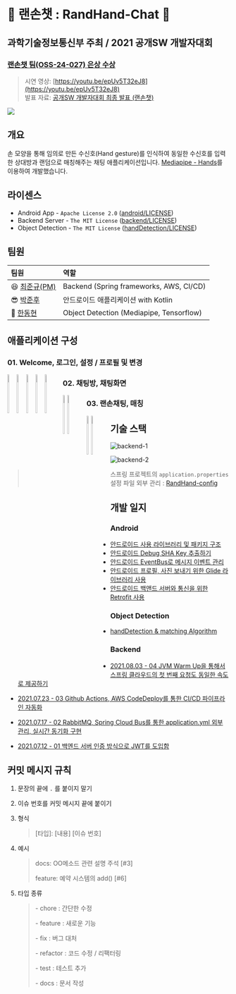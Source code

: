 # 👋 랜손챗 : RandHand-Chat 👋

## 과학기술정보통신부 주최 / 2021 공개SW 개발자대회

### [랜손챗 팀(OSS-24-027) 은상 수상](https://www.oss.kr/dev_competition_notice/show/eafbc679-e341-4d07-9dd3-8e28e5443358)

> 시연 영상: [https://youtu.be/epUv5T32eJ8](https://youtu.be/epUv5T32eJ8)   
> 발표 자료: [공개SW 개발자대회 최종 발표 (랜손챗)](./발표%20자료.pdf)

<img src = "https://user-images.githubusercontent.com/63226023/138600419-24779e81-9854-406b-ab8f-1980c9f15fac.gif">

## 개요

손 모양을 통해 임의로 만든 수신호(Hand gesture)를 인식하여 동일한 수신호를 입력한 상대방과 랜덤으로 매칭해주는 채팅 애플리케이션입니다. [Mediapipe - Hands](https://google.github.io/mediapipe/solutions/hands)를 이용하여 개발했습니다.

## 라이센스

* Android App - `Apache License 2.0` ([android/LICENSE](./android/LICENSE))
* Backend Server - `The MIT License` ([backend/LICENSE](./backend/LICENSE))
* Object Detection - `The MIT License` ([handDetection/LICENSE](./handDetection/LICENSE))

## 팀원

| 팀원                                          | 역할                                     |
| :-------------------------------------------- | :--------------------------------------- |
| 😆 [최준규(PM)](https://github.com/devwithpug) | Backend (Spring frameworks, AWS, CI/CD)  |
| 😎 [박준후](https://github.com/ppeper)         | 안드로이드 애플리케이션 with Kotlin      |
| 🤢 [한동현](https://github.com/DongHyun99)     | Object Detection (Mediapipe, Tensorflow) |

## 애플리케이션 구성

### 01. Welcome, 로그인, 설정 / 프로필 및 변경


<div style="float:left;margin:0 10px 10px 0" markdown="1">
<img src = "https://user-images.githubusercontent.com/63226023/138600469-7d45d40c-3a10-410c-934d-40882c4ae7f8.png" width="15%" height="15%">
<img src = "https://user-images.githubusercontent.com/63226023/138600472-883a25ff-95ef-44cd-92b7-b1db7a892c76.png" width="15%" height="15%">
<img src = "https://user-images.githubusercontent.com/63226023/138600479-0bb44c1b-aebb-4058-a079-00fbb2d07f99.png" width="15%" height="15%">
<img src = "https://user-images.githubusercontent.com/63226023/138600485-fa6f34db-f9bb-4cc4-9a15-3a4f83918993.png" width="15%" height="15%">
<img src = "https://user-images.githubusercontent.com/63226023/138600495-bbc052d6-1336-4248-a36d-12115c112218.png" width="15%" height="15%">
</div>

### 02. 채팅방, 채팅화면

<div style="float:left;margin:0 10px 10px 0" markdown="1">
<img src = "https://user-images.githubusercontent.com/63226023/138601544-87db375b-2b05-4c72-a63f-5ae4317c0b1c.png" width="15%" height="15%">
<img src = "https://user-images.githubusercontent.com/63226023/138601546-a324f71f-338b-4b9a-9dfe-233c47cec147.png" width="15%" height="15%">
</div>

### 03. 랜손채팅, 매칭
<div style="float:left;margin:0 10px 10px 0" markdown="1">
<img src = "https://user-images.githubusercontent.com/63226023/138600547-b62a8ecf-d5e1-479b-a767-ab537cb77991.jpg" width="15%" height="15%">
<img src = "https://user-images.githubusercontent.com/63226023/138600584-4fc54160-bace-42de-8086-32ac5efc1c12.gif" width="15%" height="15%">
</div>

## 기술 스택

![backend-1](https://user-images.githubusercontent.com/69145799/141271929-b9b246d8-8313-4647-99d4-85c8c2457f79.png)

![backend-2](https://user-images.githubusercontent.com/69145799/141271953-553adcf9-bb25-4445-8f73-f3e93246c42f.png)

> 스프링 프로젝트의 `application.properties` 설정 파일 외부 관리 : [RandHand-config](https://github.com/devwithpug/RandHand-config)

## 개발 일지

### Android

* [안드로이드 사용 라이브러리 및 패키지 구조](./android/안드로이드%20정리/README.md)
* [안드로이드 Debug SHA Key 추출하기](./android/안드로이드%20정리/Android%20Debug%20SHA%20Key.md)
* [안드로이드 EventBus로 메시지 이벤트 관리](./android/안드로이드%20정리/Android%20EventBus%20사용하기.md)
* [안드로이드 프로필, 사진 보내기 위한 Glide 라이브러리 사용](./android/안드로이드%20정리/Android%20Glide%20사용하기.md)
* [안드로이드 백앤드 서버와 통신을 위한 Retrofit 사용](./android/안드로이드%20정리/Android%20Retrofit%20사용하기.md)

### Object Detection

* [handDetection & matching Algorithm](./handDetection/README.md)

### Backend

* [2021.08.03 - 04 JVM Warm Up을 통해서 스프링 클라우드의 첫 번째 요청도 동일한 속도로 제공하기](./backend/개발일지/04-JVM%20Warm%20Up을%20통해서%20스프링%20클라우드의%20첫%20번째%20요청도%20동일한%20속도로%20제공하기.md)

* [2021.07.23 - 03 Github Actions, AWS CodeDeploy를 통한 CI/CD 파이프라인 자동화](./backend/개발일지/03-Github%20Actions,%20AWS%20CodeDeploy를%20통한%20CICD%20파이프라인%20자동화.md)

* [2021.07.17 - 02 RabbitMQ, Spring Cloud Bus를 통한 application.yml 외부 관리, 실시간 동기화 구현](./backend/개발일지/02-RabbitMQ,%20Spring%20Cloud%20Bus를%20통한%20application.yml%20외부%20관리,%20실시간%20동기화%20구현.md)

* [2021.07.12 - 01 백엔드 서버 인증 방식으로 JWT를 도입함](./backend/개발일지/01-백엔드%20서버%20인증%20방식으로%20JWT를%20도입함.md)

## 커밋 메시지 규칙 

1. 문장의 끝에 `.` 를 붙이지 말기

2. 이슈 번호를 커밋 메시지 끝에 붙이기

3. 형식

   > [타입]: [내용] [이슈 번호]

4. 예시

   > docs: OO메소드 관련 설명 주석 [#3]
   >
   > feature: 예약 시스템의 add() [#6]

5. 타입 종류

   > \- chore : 간단한 수정
   >
   > \- feature : 새로운 기능
   >
   > \- fix : 버그 대처
   >
   > \- refactor : 코드 수정 / 리팩터링
   >
   > \- test : 테스트 추가
   >
   > \- docs : 문서 작성

